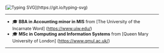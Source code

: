  [![Typing SVG](https://readme-typing-svg.herokuapp.com?font=Mouse+Memoirs&size=50&pause=20&color=FFC0CB&vCenter=true&width=600&height=70&repeat=true&lines=+Hello!+My++Name+is+Lorena+Estrada+💞️;)](https://git.io/typing-svg) 
 ***************
- 🎓 **BBA in Accounting minor in MIS** from [The University of the Incarnate Word] (https://www.uiw.edu/)
- 🎓 **MSc in Computing and Information Systems** from [Queen Mary University of London] (https://www.qmul.ac.uk/)                                                  
***************

  

